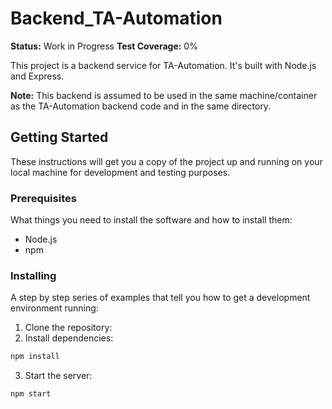 # Backend_TA-Automation

**Status:** Work in Progress
**Test Coverage:** 0%

This project is a backend service for TA-Automation. It's built with Node.js and Express.

**Note:** This backend is assumed to be used in the same machine/container as the TA-Automation backend code and in the same directory.

## Getting Started

These instructions will get you a copy of the project up and running on your local machine for development and testing purposes.

### Prerequisites

What things you need to install the software and how to install them:

- Node.js
- npm

### Installing

A step by step series of examples that tell you how to get a development environment running:

1. Clone the repository:
2. Install dependencies:
```bash
npm install
```
3. Start the server:
```bash
npm start
```